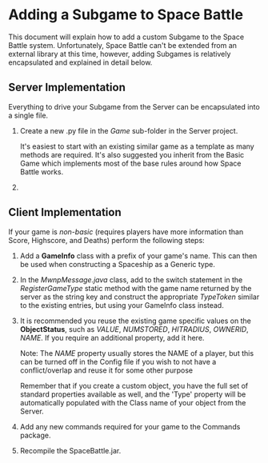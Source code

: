 Adding a Subgame to Space Battle
=====================

This document will explain how to add a custom Subgame to the Space Battle system.  Unfortunately, Space Battle can't be extended from an external library at this time, however, adding Subgames is relatively encapsulated and explained in detail below.

Server Implementation
--------------------------

Everything to drive your Subgame from the Server can be encapsulated into a single file.

1. Create a new .py file in the *Game* sub-folder in the Server project.

	It's easiest to start with an existing similar game as a template as many methods are required.  It's also suggested you inherit from the Basic Game which implements most of the base rules around how Space Battle works.

2. 

Client Implementation
-------------------------

If your game is *non-basic* (requires players have more information than Score, Highscore, and Deaths) perform the following steps:

1. Add a **GameInfo** class with a prefix of your game's name.  This can then be used when constructing a Spaceship as a Generic type.

2. In the *MwnpMessage.java* class, add to the switch statement in the *RegisterGameType* static method with the game name returned by the server as the string key and construct the appropriate *TypeToken* similar to the existing entries, but using your GameInfo class instead.

3.  It is recommended you reuse the existing game specific values on the **ObjectStatus**, such as *VALUE*, *NUMSTORED*, *HITRADIUS*, *OWNERID*, *NAME*.  If you require an additional property, add it here.  
  
	Note: The *NAME* property usually stores the NAME of a player, but this can be turned off in the Config file if you wish to not have a conflict/overlap and reuse it for some other purpose
	
	Remember that if you create a custom object, you have the full set of standard properties available as well, and the 'Type' property will be automatically populated with the Class name of your object from the Server.

4.  Add any new commands required for your game to the Commands package.

5. Recompile the SpaceBattle.jar.